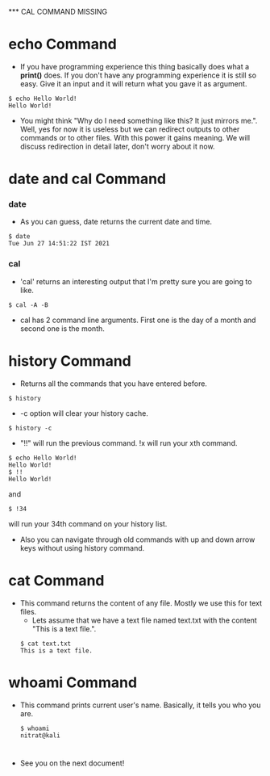 *** CAL COMMAND MISSING

# echo Command
* If you have programming experience this thing basically does what a **print()** does. If you don't have any programming experience it is still so easy. Give it an input and it will return what you gave it as argument.

```
$ echo Hello World!
Hello World!
```

* You might think "Why do I need something like this? It just mirrors me.". Well, yes for now it is useless but we can redirect outputs to other commands or to other files. With this power it gains meaning. We will discuss redirection in detail later, don't worry about it now.

# date and cal Command
  ### date
  * As you can guess, date returns the current date and time. 
  ```
  $ date
  Tue Jun 27 14:51:22 IST 2021
  ```
  ### cal
  * 'cal' returns an interesting output that I'm pretty sure you are going to like.
  ```
  $ cal -A -B

  ```
  * cal has 2 command line arguments. First one is the day of a month and second one is the month.

# history Command
* Returns all the commands that you have entered before.
```
$ history
```
  * -c option will clear your history cache.
  ```
  $ history -c
  ```
  * "!!" will run the previous command. !x will run your xth command.
  ```
  $ echo Hello World!
  Hello World!
  $ !!
  Hello World!
  ```
  and
  ```
  $ !34
  ```
  will run your 34th command on your history list.

  * Also you can navigate through old commands with up and down arrow keys without using history command.

# cat Command
* This command returns the content of any file. Mostly we use this for text files.
  * Lets assume that we have a text file named text.txt with the content "This is a text file.".
  ```
  $ cat text.txt
  This is a text file.
  ```

# whoami Command
* This command prints current user's name. Basically, it tells you who you are.
  ```
  $ whoami
  nitrat@kali
  ```

#
* See you on the next document!